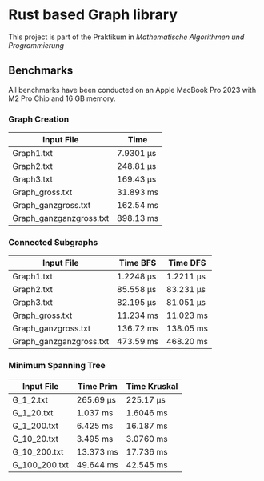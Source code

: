 # Rust based Graph library

This project is part of the Praktikum in _Mathematische Algorithmen und Programmierung_

## Benchmarks

All benchmarks have been conducted on an Apple MacBook Pro 2023 with M2 Pro Chip and 16 GB memory.

### Graph Creation

| Input File              | Time      |
| ----------------------- | --------- |
| Graph1.txt              | 7.9301 µs |
| Graph2.txt              | 248.81 µs |
| Graph3.txt              | 169.43 µs |
| Graph_gross.txt         | 31.893 ms |
| Graph_ganzgross.txt     | 162.54 ms |
| Graph_ganzganzgross.txt | 898.13 ms |

### Connected Subgraphs

| Input File              | Time BFS  | Time DFS  |
| ----------------------- | --------- | --------- |
| Graph1.txt              | 1.2248 µs | 1.2211 µs |
| Graph2.txt              | 85.558 µs | 83.231 µs |
| Graph3.txt              | 82.195 µs | 81.051 µs |
| Graph_gross.txt         | 11.234 ms | 11.023 ms |
| Graph_ganzgross.txt     | 136.72 ms | 138.05 ms |
| Graph_ganzganzgross.txt | 473.59 ms | 468.20 ms |

### Minimum Spanning Tree

| Input File    | Time Prim | Time Kruskal |
| ------------- | --------- | ------------ |
| G_1_2.txt     | 265.69 µs | 225.17 µs    |
| G_1_20.txt    | 1.037 ms  | 1.6046 ms    |
| G_1_200.txt   | 6.425 ms  | 16.187 ms    |
| G_10_20.txt   | 3.495 ms  | 3.0760 ms    |
| G_10_200.txt  | 13.373 ms | 17.736 ms    |
| G_100_200.txt | 49.644 ms | 42.545 ms    |
